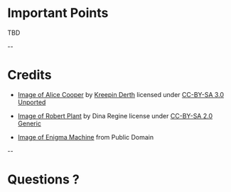 # Important Points

TBD

--
# Credits

- [Image of Alice Cooper](http://commons.wikimedia.org/wiki/File:Alice_Cooper_Live_in_London_2012-10-28.jpg)
  by [Kreepin Derth](http://commons.wikimedia.org/wiki/User:Kreepin_Deth)
  licensed under [CC-BY-SA 3.0 Unported](http://creativecommons.org/licenses/by-sa/3.0/deed.en)

- [Image of Robert Plant](http://commons.wikimedia.org/wiki/File:Robert-Plant.jpg)
  by Dina Regine license under [CC-BY-SA 2.0 Generic](http://creativecommons.org/licenses/by-sa/2.0/deed.en)

- [Image of Enigma Machine](http://commons.wikimedia.org/wiki/File:Enigma_Machine_-_Flickr_-_The_Central_Intelligence_Agency_%282%29.jpg) from Public Domain

--
# Questions ?
